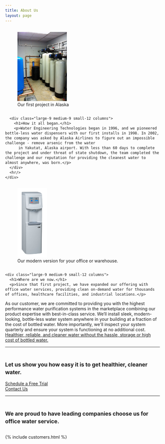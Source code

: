 ```yaml
---
title: About Us
layout: page
---
```



  <div class="row spacer">
      <div class="large-3 medium-3 small-12 columns text-center">
        <figure>
        <img src="/images/alaska-project.jpg" style="max-height: 225px; width: auto;" alt="Our first big project in Alaska">
        <figcaption><span class="caption">Our first project in Alaska</span></figcaption>
        </figure>
      </div>

      <div class="large-9 medium-9 small-12 columns">
        <h1>How it all began.</h1>
        <p>Water Engineering Technologies began in 1996, and we pioneered bottle-less water dispensers with our first installs in 1998. In 2002, the company was asked by Alaska Airlines to figure out an impossible challenge - remove arsenic from the water
          in Yakutat, Alaska airport. With less than 60 days to complete the project and under threat of state shutdown, the team completed the challenge and our reputation for providing the cleanest water to almost anywhere, was born.</p>
      </div>
      <hr/>
    </div>


  <div class="row">
    <div class="large-3 medium-3 small-12 columns text-center">
    <figure>
      <img src="/images/bottle-less-water-dispenser.jpg" style="max-height: 225px; width: auto;" alt="Modern Bottle-less Water System">
      <figcaption>
      <span class="caption">Our modern version for your office or warehouse.</span>
      </figcaption>
      </figure>
    </div>

    <div class="large-9 medium-9 small-12 columns">
      <h1>Where are we now.</h1>
      <p>Since that first project, we have expanded our offering with office water services, providing clean on-demand water for thousands of offices, healthcare facilities, and industrial locations.</p>
<p>As our customer, we are committed to providing you with the highest performance water purification systems in the marketplace combining our product expertise with best-in-class service. We’ll install sleek, modern-looking, bottle-less water system anywhere in your building at a fraction of the cost of bottled water. More importantly, we'll inspect your system quarterly and ensure your system is functioning at no additional cost. <u>Healthier, reliable, and cleaner water without the hassle, storage or high cost of bottled water.</u></p>
    </div>
    <hr/>
  </div>

  <div class="row">
  <div class="large-12 columns">
    <h2 class="text-center"><small>Let us show you how easy it is to get healthier, cleaner water.</small></h2>
  </div>
  </div>

  <div class="row">
    <div class="large-6 medium-6 small-6 columns text-right">
      <a href="/free-trial.html" class="button small">Schedule a Free Trial</a>
    </div>
    <div class="large-6 medium-6 small-6 columns text-left">
      <a href="/free-trial.html" class="button small">Contact Us</a>
    </div>
    <hr/>
  </div>

  <div class="row">
  <div class="large-12 columns">
    <h2 class="text-center"><small>We are proud to have leading companies choose us for office water service.</small></h2>
  </div>
  </div>

   {% include customers.html %}
